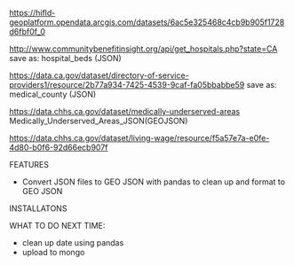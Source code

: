 <!-- Geo JSON source -->
https://hifld-geoplatform.opendata.arcgis.com/datasets/6ac5e325468c4cb9b905f1728d6fbf0f_0


<!-- hospital bed count in CA -->
http://www.communitybenefitinsight.org/api/get_hospitals.php?state=CA
save as: hospital_beds (JSON)

<!-- low income providers -->
<!-- change map to show income to see if the low income hospitals are distributed according to actual low income-->
https://data.ca.gov/dataset/directory-of-service-providers1/resource/2b77a934-7425-4539-9caf-fa05bbabbe59
save as: medical_county (JSON)


<!-- medically underserved areas -->
https://data.chhs.ca.gov/dataset/medically-underserved-areas
Medically_Underserved_Areas_JSON(GEOJSON)

<!-- JOIN ABOVE AND BELOW -->

<!-- low income -->
https://data.chhs.ca.gov/dataset/living-wage/resource/f5a57e7a-e0fe-4d80-b0f6-92d66ecb907f


FEATURES
- Convert JSON files to GEO JSON with pandas to clean up and format to GEO JSON

INSTALLATONS  

WHAT TO DO NEXT TIME:

- clean up date using pandas
- upload to mongo
